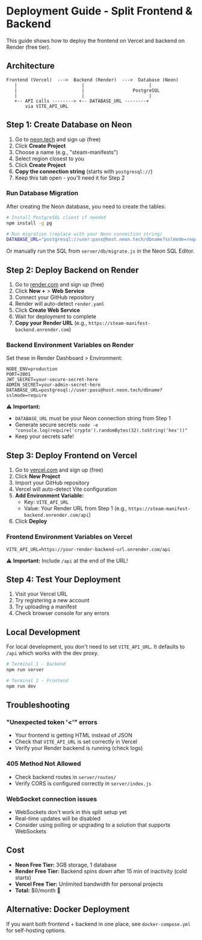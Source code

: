 # Deployment Guide - Split Frontend & Backend

This guide shows how to deploy the frontend on Vercel and backend on Render (free tier).

## Architecture

```
Frontend (Vercel)  --->  Backend (Render)  --->  Database (Neon)
   |                        |                        |
   |                        |                  PostgreSQL
   |                        |                        |
   +-- API calls --------> +-- DATABASE_URL --------+
       via VITE_API_URL
```

## Step 1: Create Database on Neon

1. Go to [neon.tech](https://neon.tech) and sign up (free)
2. Click **Create Project**
3. Choose a name (e.g., "steam-manifests")
4. Select region closest to you
5. Click **Create Project**
6. **Copy the connection string** (starts with `postgresql://`)
7. Keep this tab open - you'll need it for Step 2

### Run Database Migration

After creating the Neon database, you need to create the tables:

```bash
# Install PostgreSQL client if needed
npm install -g pg

# Run migration (replace with your Neon connection string)
DATABASE_URL="postgresql://user:pass@host.neon.tech/dbname?sslmode=require" node server/db/migrate.js
```

Or manually run the SQL from `server/db/migrate.js` in the Neon SQL Editor.

## Step 2: Deploy Backend on Render

1. Go to [render.com](https://render.com) and sign up (free)
2. Click **New +** > **Web Service**
3. Connect your GitHub repository
4. Render will auto-detect `render.yaml`
5. Click **Create Web Service**
6. Wait for deployment to complete
7. **Copy your Render URL** (e.g., `https://steam-manifest-backend.onrender.com`)

### Backend Environment Variables on Render

Set these in Render Dashboard > Environment:

```
NODE_ENV=production
PORT=3001
JWT_SECRET=your-secure-secret-here
ADMIN_SECRET=your-admin-secret-here
DATABASE_URL=postgresql://user:pass@host.neon.tech/dbname?sslmode=require
```

⚠️ **Important:** 
- `DATABASE_URL` must be your Neon connection string from Step 1
- Generate secure secrets: `node -e "console.log(require('crypto').randomBytes(32).toString('hex'))"`
- Keep your secrets safe!

## Step 3: Deploy Frontend on Vercel

1. Go to [vercel.com](https://vercel.com) and sign up (free)
2. Click **New Project**
3. Import your GitHub repository
4. Vercel will auto-detect Vite configuration
5. **Add Environment Variable:**
   - Key: `VITE_API_URL`
   - Value: Your Render URL from Step 1 (e.g., `https://steam-manifest-backend.onrender.com/api`)
6. Click **Deploy**

### Frontend Environment Variables on Vercel

```
VITE_API_URL=https://your-render-backend-url.onrender.com/api
```

⚠️ **Important:** Include `/api` at the end of the URL!

## Step 4: Test Your Deployment

1. Visit your Vercel URL
2. Try registering a new account
3. Try uploading a manifest
4. Check browser console for any errors

## Local Development

For local development, you don't need to set `VITE_API_URL`. It defaults to `/api` which works with the dev proxy.

```bash
# Terminal 1 - Backend
npm run server

# Terminal 2 - Frontend
npm run dev
```

## Troubleshooting

### "Unexpected token '<'" errors
- Your frontend is getting HTML instead of JSON
- Check that `VITE_API_URL` is set correctly in Vercel
- Verify your Render backend is running (check logs)

### 405 Method Not Allowed
- Check backend routes in `server/routes/`
- Verify CORS is configured correctly in `server/index.js`

### WebSocket connection issues
- WebSockets don't work in this split setup yet
- Real-time updates will be disabled
- Consider using polling or upgrading to a solution that supports WebSockets

## Cost

- **Neon Free Tier:** 3GB storage, 1 database
- **Render Free Tier:** Backend spins down after 15 min of inactivity (cold starts)
- **Vercel Free Tier:** Unlimited bandwidth for personal projects
- **Total:** $0/month 🎉

## Alternative: Docker Deployment

If you want both frontend + backend in one place, see `docker-compose.yml` for self-hosting options.
